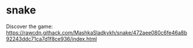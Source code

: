 # snake
Discover the game:
https://rawcdn.githack.com/MashkaSladkykh/snake/472aee080c6fe46a8b92243ddc71ca7d1f8ce936/index.html
